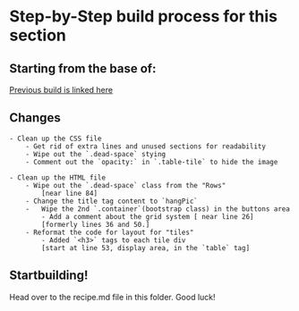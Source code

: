 # Step-by-Step build process for this section

## Starting from the base of:  
[Previous build is linked here]("https://github.com/NeuTrix/Hangman-tutorial/tree/master/Lecture-04-Buttons-and-Display-area/Step-0402-make-display-area")

## Changes

	- Clean up the CSS file
		- Get rid of extra lines and unused sections for readability
		- Wipe out the `.dead-space` stying
		- Comment out the `opacity:` in `.table-tile` to hide the image

	- Clean up the HTML file
		- Wipe out the `.dead-space` class from the "Rows" 
			[near line 84]
		- Change the title tag content to `hangPic`
		-	Wipe the 2nd `.container`(bootstrap class) in the buttons area
			- Add a comment about the grid system [ near line 26]
			[formerly lines 36 and 50.]
		- Reformat the code for layout for "tiles"
			- Added `<h3>` tags to each tile div
			[start at line 53, display area, in the `table` tag]

## Startbuilding!
Head over to the recipe.md file in this folder.  Good luck!
